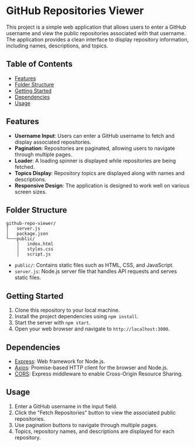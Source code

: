 
# GitHub Repositories Viewer

This project is a simple web application that allows users to enter a GitHub username and view the public repositories associated with that username. The application provides a clean interface to display repository information, including names, descriptions, and topics.

## Table of Contents

- [Features](#features)
- [Folder Structure](#folder-structure)
- [Getting Started](#getting-started)
- [Dependencies](#dependencies)
- [Usage](#usage)

## Features

- **Username Input**: Users can enter a GitHub username to fetch and display associated repositories.
- **Pagination**: Repositories are paginated, allowing users to navigate through multiple pages.
- **Loader**: A loading spinner is displayed while repositories are being fetched.
- **Topics Display**: Repository topics are displayed along with names and descriptions.
- **Responsive Design**: The application is designed to work well on various screen sizes.

## Folder Structure

```plaintext
github-repo-viewer/
│   server.js
│   package.json
└───public/
    │   index.html
    │   styles.css
    │   script.js
```

- `public/`: Contains static files such as HTML, CSS, and JavaScript.
- `server.js`: Node.js server file that handles API requests and serves static files.

## Getting Started

1. Clone this repository to your local machine.
2. Install the project dependencies using `npm install`.
3. Start the server with `npm start`.
4. Open your web browser and navigate to `http://localhost:3000`.

## Dependencies

- [Express](https://expressjs.com/): Web framework for Node.js.
- [Axios](https://axios-http.com/): Promise-based HTTP client for the browser and Node.js.
- [CORS](https://www.npmjs.com/package/cors): Express middleware to enable Cross-Origin Resource Sharing.

## Usage

1. Enter a GitHub username in the input field.
2. Click the "Fetch Repositories" button to view the associated public repositories.
3. Use pagination buttons to navigate through multiple pages.
4. Topics, repository names, and descriptions are displayed for each repository.


